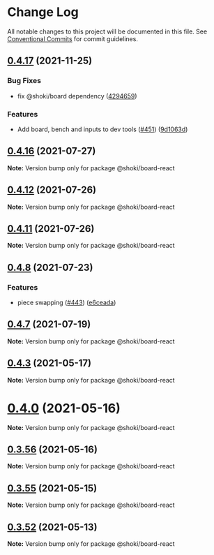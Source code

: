 # Change Log

All notable changes to this project will be documented in this file.
See [Conventional Commits](https://conventionalcommits.org) for commit guidelines.

## [0.4.17](https://github.com/Jameskmonger/creature-chess/compare/v0.4.16...v0.4.17) (2021-11-25)

### Bug Fixes

- fix @shoki/board dependency ([4294659](https://github.com/Jameskmonger/creature-chess/commit/4294659a17b645d587c899a51fd0ac690c5a6ced))

### Features

- Add board, bench and inputs to dev tools ([#451](https://github.com/Jameskmonger/creature-chess/issues/451)) ([9d1063d](https://github.com/Jameskmonger/creature-chess/commit/9d1063de29a6cbc0b6edf9f3049bfcce0c2947ea))

## [0.4.16](https://github.com/Jameskmonger/creature-chess/compare/v0.4.15...v0.4.16) (2021-07-27)

**Note:** Version bump only for package @shoki/board-react

## [0.4.12](https://github.com/Jameskmonger/creature-chess/compare/v0.4.10...v0.4.12) (2021-07-26)

**Note:** Version bump only for package @shoki/board-react

## [0.4.11](https://github.com/Jameskmonger/creature-chess/compare/v0.4.10...v0.4.11) (2021-07-26)

**Note:** Version bump only for package @shoki/board-react

## [0.4.8](https://github.com/Jameskmonger/creature-chess/compare/v0.4.7...v0.4.8) (2021-07-23)

### Features

- piece swapping ([#443](https://github.com/Jameskmonger/creature-chess/issues/443)) ([e6ceada](https://github.com/Jameskmonger/creature-chess/commit/e6ceada88216d0427983101bd0267afafcddef8e))

## [0.4.7](https://github.com/Jameskmonger/creature-chess/compare/v0.4.6...v0.4.7) (2021-07-19)

**Note:** Version bump only for package @shoki/board-react

## [0.4.3](https://github.com/Jameskmonger/creature-chess/compare/v0.4.2...v0.4.3) (2021-05-17)

**Note:** Version bump only for package @shoki/board-react

# [0.4.0](https://github.com/Jameskmonger/creature-chess/compare/v0.3.56...v0.4.0) (2021-05-16)

**Note:** Version bump only for package @shoki/board-react

## [0.3.56](https://github.com/Jameskmonger/creature-chess/compare/v0.3.55...v0.3.56) (2021-05-16)

**Note:** Version bump only for package @shoki/board-react

## [0.3.55](https://github.com/Jameskmonger/creature-chess/compare/v0.3.53...v0.3.55) (2021-05-15)

**Note:** Version bump only for package @shoki/board-react

## [0.3.52](https://github.com/Jameskmonger/creature-chess/compare/v0.3.51...v0.3.52) (2021-05-13)

**Note:** Version bump only for package @shoki/board-react
